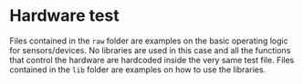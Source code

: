 # Hardware test

Files contained in the `raw` folder are examples on the basic operating logic for sensors/devices. No libraries are used in this case and all the functions that control the hardware are hardcoded inside the very same test file.
Files contained in the `lib` folder are examples on how to use the libraries.